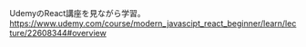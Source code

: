 UdemyのReact講座を見ながら学習。 
https://www.udemy.com/course/modern_javascipt_react_beginner/learn/lecture/22608344#overview